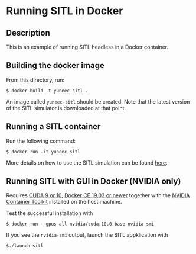 # Running SITL in Docker

## Description

This is an example of running SITL headless in a Docker container.

## Building the docker image

From this directory, run:

`$ docker build -t yuneec-sitl .`

An image called `yuneec-sitl` should be created. Note that the latest version of the SITL simulator is downloaded at that point.

## Running a SITL container

Run the following command:

`$ docker run -it yuneec-sitl`

More details on how to use the SITL simulation can be found [here](https://github.com/YUNEEC/Yuneec-SDK-Android-Example-prerelease#run-the-simulation).

## Running SITL with GUI in Docker (NVIDIA only)

Requires [CUDA 9 or 10](https://docs.nvidia.com/cuda/cuda-installation-guide-linux/index.html), [Docker CE 19.03 or newer](https://docs.docker.com/install/) together with the [NVIDIA Container Toolkit](https://github.com/NVIDIA/nvidia-docker) installed on the host machine.

Test the successful installation with

`$ docker run --gpus all nvidia/cuda:10.0-base nvidia-smi`

If you see the `nvidia-smi` output, launch the SITL appklication with

`$./launch-sitl`
